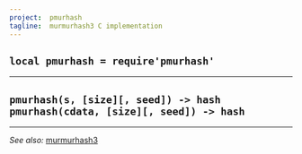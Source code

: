 ```yaml
---
project:  pmurhash
tagline:  murmurhash3 C implementation
---
```


## `local pmurhash = require'pmurhash'`

---------------------------------------------
`pmurhash(s, [size][, seed]) -> hash`
`pmurhash(cdata, [size][, seed]) -> hash`
---------------------------------------------

----
*See also:* [murmurhash3](murmurhash3.html)
